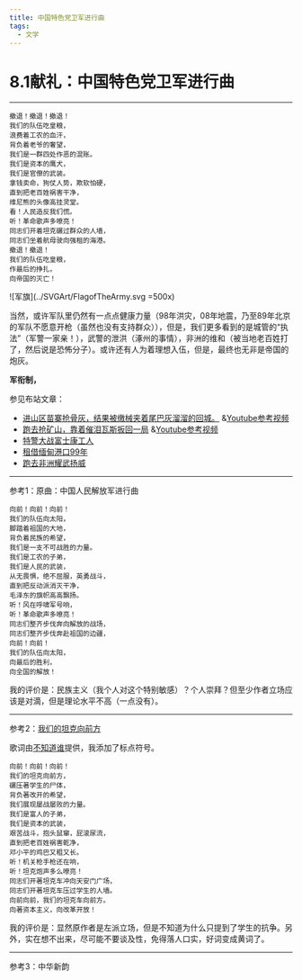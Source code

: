 ```yaml
---
title: 中国特色党卫军进行曲
tags:
  - 文学
---
```

# 8.1献礼：中国特色党卫军进行曲

<script setup>
import MidiPlayer from './MidiPlayer.vue';
</script>

<MidiPlayer MidiUrl="/midis/中国特色党卫军进行曲.mid" SongTitle="中国特色党卫军进行曲.mid" key="中国特色党卫军进行曲" />

---

```text
撤退！撤退！撤退！
我们的队伍吃皇粮，
浪费着工农的血汗，
背负着老爷的奢望，
我们是一群四处作恶的混账。
我们是资本的鹰犬，
我们是官僚的武装。
拿钱卖命，狗仗人势，欺软怕硬，
直到把老百姓祸害干净，
维尼熊的头像高挂灵堂。
看！人民造反我们慌。
听！革命歌声多嘹亮！
同志们开着坦克碾过群众的人墙，
同志们坐着航母驶向强租的海港。
撤退！撤退！
我们的队伍吃皇粮，
作最后的挣扎，
向帝国的灭亡！
```

![军旗](../SVGArt/FlagofTheArmy.svg =500x)

当然，或许军队里仍然有一点点健康力量（98年洪灾，08年地震，乃至89年北京的军队不愿意开枪（虽然也没有支持群众）），但是，我们更多看到的是城管的“执法”（军警一家亲！），武警的泄洪（涿州的事情），非洲的维和（被当地老百姓打了，然后说是恐怖分子）。或许还有人为着理想入伍，但是，最终也无非是帝国的炮灰。

**军衔制，**

参见布站文章：

+ [进山区苗寨抢骨灰，结果被缴械夹着尾巴灰溜溜的回城。](https://liaoyuan1949.site/t/topic/25822) &[Youtube参考视频](https://www.youtube.com/watch?v=9IHiFFIQ44o)
+ [跑去抢矿山，靠着催泪瓦斯扳回一局](https://liaoyuan1949.site/t/topic/30960) &[Youtube参考视频](https://www.youtube.com/watch?v=HXvce9JHR8A)
+ [特警大战富士康工人](https://liaoyuan1949.site/t/topic/15187)
+ [租借缅甸港口99年](https://liaoyuan1949.site/t/topic/25597)
+ [跑去非洲耀武扬威](https://liaoyuan1949.site/t/topic/30421)

---

参考1：原曲：中国人民解放军进行曲

```text
向前！向前！向前！
我们的队伍向太阳，
脚踏着祖国的大地，
背负着民族的希望，
我们是一支不可战胜的力量。
我们是工农的子弟，
我们是人民的武装，
从无畏惧，绝不屈服，英勇战斗，
直到把反动派消灭干净，
毛泽东的旗帜高高飘扬。
听！风在呼啸军号响，
听！革命歌声多嘹亮！
同志们整齐步伐奔向解放的战场，
同志们整齐步伐奔赴祖国的边疆，
向前！向前！
我们的队伍向太阳，
向最后的胜利，
向全国的解放！
```

我的评价是：民族主义（我个人对这个特别敏感）？个人崇拜？但至少作者立场应该是对滴，但是理论水平不高（一点没有）。

---

参考2：[我们的坦克向前方](https://odysee.com/@maliemaocommunist:1/%E3%80%90%E8%BE%B1%E7%A8%BB%E3%80%91%E6%88%91%E4%BB%AC%E7%9A%84%E5%9D%A6%E5%85%8B%E5%90%91%E5%89%8D%E6%96%B9:7)

歌词由[不知道谁](https://suno.com/song/a11e2e30-22f2-41b3-b3d8-ebae5b7c1a2e)提供，我添加了标点符号。

```text
向前！向前！向前！
我们的坦克向前方，
碾压著学生的尸体，
背负著改开的希望，
我们展现屡战屡败的力量。
我们是富人的子弟，
我们是资本的武装，
艰苦战斗，抱头鼠窜，屁滚尿流，
直到把老百姓祸害乾净，
邓小平的鸡巴又粗又长。
听！机关枪手枪还在响，
听！坦克炮声多么嘹亮！
同志们开著坦克车冲向天安门广场，
同志们开著坦克车压过学生的人墙。
向前向前，我们的坦克车向前方。
向著资本主义，向改革开放！
```

我的评价是：显然原作者是左派立场，但是不知道为什么只提到了学生的抗争。另外，实在想不出来，尽可能不要谈及性，免得落人口实，好词变成黄词了。

---

参考3：中华新韵
